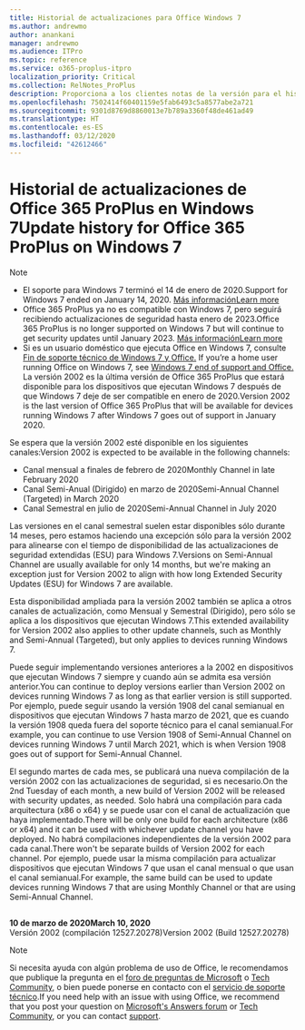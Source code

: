 ```yaml
---
title: Historial de actualizaciones para Office Windows 7
ms.author: andrewmo
author: anankani
manager: andrewmo
ms.audience: ITPro
ms.topic: reference
ms.service: o365-proplus-itpro
localization_priority: Critical
ms.collection: RelNotes_ProPlus
description: Proporciona a los clientes notas de la versión para el historial de actualizaciones de Office 365 ProPlus para Windows 7
ms.openlocfilehash: 7502414f60401159e5fab6493c5a8577abe2a721
ms.sourcegitcommit: 9301d8769d8860013e7b789a3360f48de461ad49
ms.translationtype: HT
ms.contentlocale: es-ES
ms.lasthandoff: 03/12/2020
ms.locfileid: "42612466"
---
```

# <a name="update-history-for-office-365-proplus-on-windows-7"></a><span data-ttu-id="1f93d-103">Historial de actualizaciones de Office 365 ProPlus en Windows 7</span><span class="sxs-lookup"><span data-stu-id="1f93d-103">Update history for Office 365 ProPlus on Windows 7</span></span> 

 > [!NOTE]
>
>- <span data-ttu-id="1f93d-104">El soporte para Windows 7 terminó el 14 de enero de 2020.</span><span class="sxs-lookup"><span data-stu-id="1f93d-104">Support for Windows 7 ended on January 14, 2020.</span></span> [<span data-ttu-id="1f93d-105">Más información</span><span class="sxs-lookup"><span data-stu-id="1f93d-105">Learn more</span></span>](https://www.microsoft.com/microsoft-365/windows/end-of-windows-7-support?rtc=1)
>- <span data-ttu-id="1f93d-106">Office 365 ProPlus ya no es compatible con Windows 7, pero seguirá recibiendo actualizaciones de seguridad hasta enero de 2023.</span><span class="sxs-lookup"><span data-stu-id="1f93d-106">Office 365 ProPlus is no longer supported on Windows 7 but will continue to get security updates until January 2023.</span></span> [<span data-ttu-id="1f93d-107">Más información</span><span class="sxs-lookup"><span data-stu-id="1f93d-107">Learn more</span></span>](https://docs.microsoft.com/DeployOffice/windows-7-support)
>- <span data-ttu-id="1f93d-108">Si es un usuario doméstico que ejecuta Office en Windows 7, consulte [Fin de soporte técnico de Windows 7 y Office.](https://support.office.com/en-us/article/windows-7-end-of-support-and-office-78f20fab-b57b-44d7-8368-06a8493f3cb9?ui=en-US&rs=en-US&ad=US) </span><span class="sxs-lookup"><span data-stu-id="1f93d-108">If you’re a home user running Office on Windows 7, see [Windows 7 end of support and Office.](https://support.office.com/en-us/article/windows-7-end-of-support-and-office-78f20fab-b57b-44d7-8368-06a8493f3cb9?ui=en-US&rs=en-US&ad=US)</span></span>
<span data-ttu-id="1f93d-109">La versión 2002 es la última versión de Office 365 ProPlus que estará disponible para los dispositivos que ejecutan Windows 7 después de que Windows 7 deje de ser compatible en enero de 2020.</span><span class="sxs-lookup"><span data-stu-id="1f93d-109">Version 2002 is the last version of Office 365 ProPlus that will be available for devices running Windows 7 after Windows 7 goes out of support in January 2020.</span></span>  

<span data-ttu-id="1f93d-110">Se espera que la versión 2002 esté disponible en los siguientes canales:</span><span class="sxs-lookup"><span data-stu-id="1f93d-110">Version 2002 is expected to be available in the following channels:</span></span>
- <span data-ttu-id="1f93d-111">Canal mensual a finales de febrero de 2020</span><span class="sxs-lookup"><span data-stu-id="1f93d-111">Monthly Channel in late February 2020</span></span>
- <span data-ttu-id="1f93d-112">Canal Semi-Anual (Dirigido) en marzo de 2020</span><span class="sxs-lookup"><span data-stu-id="1f93d-112">Semi-Annual Channel (Targeted) in March 2020</span></span>
- <span data-ttu-id="1f93d-113">Canal Semestral en julio de 2020</span><span class="sxs-lookup"><span data-stu-id="1f93d-113">Semi-Annual Channel in July 2020</span></span>

<span data-ttu-id="1f93d-114">Las versiones en el canal semestral suelen estar disponibles sólo durante 14 meses, pero estamos haciendo una excepción sólo para la versión 2002 para alinearse con el tiempo de disponibilidad de las actualizaciones de seguridad extendidas (ESU) para Windows 7.</span><span class="sxs-lookup"><span data-stu-id="1f93d-114">Versions on Semi-Annual Channel are usually available for only 14 months, but we're making an exception just for Version 2002 to align with how long Extended Security Updates (ESU) for Windows 7 are available.</span></span>

<span data-ttu-id="1f93d-115">Esta disponibilidad ampliada para la versión 2002 también se aplica a otros canales de actualización, como Mensual y Semestral (Dirigido), pero sólo se aplica a los dispositivos que ejecutan Windows 7.</span><span class="sxs-lookup"><span data-stu-id="1f93d-115">This extended availability for Version 2002 also applies to other update channels, such as Monthly and Semi-Annual (Targeted), but only applies to devices running Windows 7.</span></span>

<span data-ttu-id="1f93d-116">Puede seguir implementando versiones anteriores a la 2002 en dispositivos que ejecutan Windows 7 siempre y cuando aún se admita esa versión anterior.</span><span class="sxs-lookup"><span data-stu-id="1f93d-116">You can continue to deploy versions earlier than Version 2002 on devices running Windows 7 as long as that earlier version is still supported.</span></span> <span data-ttu-id="1f93d-117">Por ejemplo, puede seguir usando la versión 1908 del canal semianual en dispositivos que ejecutan Windows 7 hasta marzo de 2021, que es cuando la versión 1908 queda fuera del soporte técnico para el canal semianual.</span><span class="sxs-lookup"><span data-stu-id="1f93d-117">For example, you can continue to use Version 1908 of Semi-Annual Channel on devices running Windows 7 until March 2021, which is when Version 1908 goes out of support for Semi-Annual Channel.</span></span>

<span data-ttu-id="1f93d-118">El segundo martes de cada mes, se publicará una nueva compilación de la versión 2002 con las actualizaciones de seguridad, si es necesario.</span><span class="sxs-lookup"><span data-stu-id="1f93d-118">On the 2nd Tuesday of each month, a new build of Version 2002 will be released with security updates, as needed.</span></span> <span data-ttu-id="1f93d-119">Solo habrá una compilación para cada arquitectura (x86 o x64) y se puede usar con el canal de actualización que haya implementado.</span><span class="sxs-lookup"><span data-stu-id="1f93d-119">There will be only one build for each architecture (x86 or x64) and it can be used with whichever update channel you have deployed.</span></span> <span data-ttu-id="1f93d-120">No habrá compilaciones independientes de la versión 2002 para cada canal.</span><span class="sxs-lookup"><span data-stu-id="1f93d-120">There won't be separate builds of Version 2002 for each channel.</span></span> <span data-ttu-id="1f93d-121">Por ejemplo, puede usar la misma compilación para actualizar dispositivos que ejecutan Windows 7 que usan el canal mensual o que usan el canal semianual.</span><span class="sxs-lookup"><span data-stu-id="1f93d-121">For example, the same build can be used to update devices running Windows 7 that are using Monthly Channel or that are using Semi-Annual Channel.</span></span>

##

[//]: # (NO ELIMINAR)

<span data-ttu-id="1f93d-123">**10 de marzo de 2020**</span><span class="sxs-lookup"><span data-stu-id="1f93d-123">**March 10, 2020**</span></span><br/>
<span data-ttu-id="1f93d-124">Versión 2002 (compilación 12527.20278)</span><span class="sxs-lookup"><span data-stu-id="1f93d-124">Version 2002 (Build 12527.20278)</span></span><br/>




> [!NOTE]
> <span data-ttu-id="1f93d-125">Si necesita ayuda con algún problema de uso de Office, le recomendamos que publique la pregunta en el [foro de preguntas de Microsoft](https://answers.microsoft.com/) o [Tech Community](https://techcommunity.microsoft.com/), o bien puede ponerse en contacto con el [servicio de soporte técnico](https://support.microsoft.com/contactus).</span><span class="sxs-lookup"><span data-stu-id="1f93d-125">If you need help with an issue with using Office, we recommend that you post your question on [Microsoft's Answers forum](https://answers.microsoft.com/) or [Tech Community](https://techcommunity.microsoft.com/), or you can contact [support](https://support.microsoft.com/contactus).</span></span>
